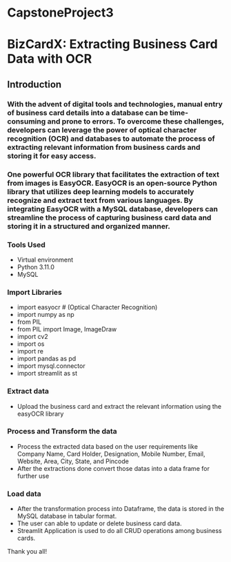 # CapstoneProject3
# BizCardX: Extracting Business Card Data with OCR 

## Introduction

### With the advent of digital tools and technologies, manual entry of business card details into a database can be time-consuming and prone to errors. To overcome these challenges, developers can leverage the power of optical character recognition (OCR) and databases to automate the process of extracting relevant information from business cards and storing it for easy access.
### One powerful OCR library that facilitates the extraction of text from images is EasyOCR. EasyOCR is an open-source Python library that utilizes deep learning models to accurately recognize and extract text from various languages. By integrating EasyOCR with a MySQL database, developers can streamline the process of capturing business card data and storing it in a structured and organized manner.

### Tools Used

* Virtual environment
* Python 3.11.0 
* MySQL 

### Import Libraries

* import easyocr # (Optical Character Recognition)
* import numpy as np
* from PIL
* from PIL import Image, ImageDraw
* import cv2
* import os
* import re
* import pandas as pd
* import mysql.connector
* import streamlit as st

### Extract data

* Upload the business card and extract the relevant information  using the easyOCR library

### Process and Transform the data

* Process the extracted data based on the user requirements like Company Name, Card Holder, Designation, Mobile Number, Email, Website, Area, City, State, and Pincode
* After the extractions done convert those datas into a data frame for further use

### Load data

* After the transformation process into Dataframe, the data is stored in the MySQL database in tabular format.
* The user can able to update or delete business card data.
* Streamlit Application is used to do all CRUD operations among business cards.

Thank you all!
